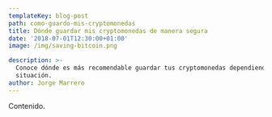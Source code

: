 ```yaml
---
templateKey: blog-post
path: como-guardo-mis-cryptomonedas
title: Dónde guardar mis cryptomonedas de manera segura
date: '2018-07-01T12:30:00+01:00'
image: /img/saving-bitcoin.png

description: >-
  Conoce dónde es más recomendable guardar tus cryptomonedas dependiendo de tu
  situación.
author: Jorge Marrero
---
```


Contenido.
